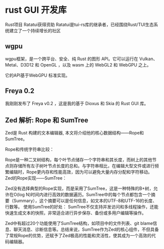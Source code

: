 # rust GUI 开发库

Rust项目 Ratatui获得资助
Ratatui是tui-rs库的继承者，已经围绕Rust/TUI生态系统建立了一个持续增长的社区

## wgpu

wgpu框架，是一个跨平台、安全、纯 Rust 的图形 API。它可以运行在 Vulkan、Metal、D3D12 和 OpenGL ，以及 wasm 上的 WebGL2 和 WebGPU 之上。

它的API基于WebGPU 标准实现。


## Freya 0.2
我刚刚发布了 Freya v0.2 ，这是我的基于 Dioxus 和 Skia 的 Rust GUI 库。



## Zed 解析: Rope 和 SumTree
Zed是 Rust 构建的文本编辑器, 本文将介绍他的核心数据结构——Rope和SumTree。

Rope和传统字符串比较：

Rope是一种二叉树结构，每个叶节点储存一个字符串和其长度，而树上的其他节点则存储所有左子树叶节点长度的总和。与字符串相比，在编辑大型文件或进行频繁编辑时，Rope更内存和性能高效，因为可以避免大量内存分配和字符移动。
Zed的Rope实现——SumTree：

Zed没有选择典型的Rope实现，而是采用了SumTree，这是一种特殊的B+树，允许在O(log N)时间内进行高效的数据遍历。SumTree中的每个节点都包含一个摘要（Summary），这个摘要可以是任何信息，如文本的UTF-8和UTF-16的长度、行数等。
使用SumTree的好处：
SumTree不仅支持并发访问和多线程操作，还能快速生成文本的快照，非常适合进行异步保存、备份或多用户编辑等操作。

Zed中有超过20个功能使用了SumTree结构，如项目中的文件列表、git blame信息、聊天消息、诊断信息等。总结来说，SumTree作为Zed的核心组件，不但具备了常规Rope的优势，还赋予了Zed极高的性能和灵活性，使其成为一个高效的代码编辑器。